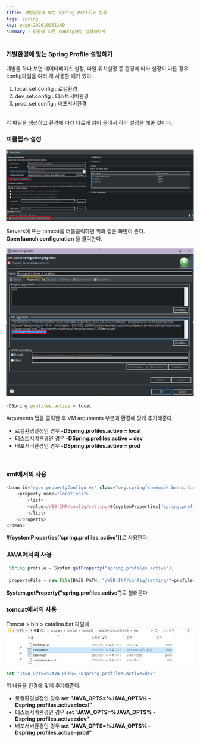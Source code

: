 ```yaml
---
title: 개발환경에 맞는 Spring Profile 설정
tags: spring
key: page-202010061149
summary : 환경에 따른 config파일 설정해보자
---
```


### 개발환경에 맞는 Spring Profile 설정하기
개발을 하다 보면 데이터베이스 설정, 파일 위치설정 등 환경에 따라 설정이 다른 경우 config파일을 여러 개 사용할 때가 있다. <br/>
1. local_set.config : 로컬환경 <br/>
2. dev_set.config : 테스트서버환경 <br/>
3. prod_set.config : 배포서버환경 <br/>
<br/>
각 파일을 생성하고 환경에 따라 다르게 읽어 들여서 각각 설정을 해줄 것이다. <br/>

### 이클립스 설정

 ![Image Alt 텍스트](/assets/images/tomcatclick.PNG)

Servers에 뜨는 tomcat을 더블클릭하면 위와 같은 화면이 뜬다. <br/>
<b>Open launch configuration</b> 을 클릭한다. <br/>
<br/>
 ![Image Alt 텍스트](/assets/images/tom.PNG)
```javascript
-DSpring.profiles.active = local
```
Arguments 탭을 클릭한 후 VM arguments 부분에 환경에 맞게 추가해준다.<br/>
- 로컬환경설정인 경우 <b>-DSpring.profiles.active = local</b> <br/>
- 테스트서버환경인 경우 <b>-DSpring.profiles.active = dev</b> <br/>
- 배포서버환경인 경우 <b>-DSpring.profiles.active = prod</b> <br/>
<br/>

### xml에서의 사용
```javascript
<bean id="egov.propertyConfigurer" class="org.springframework.beans.factory.config.PropertyPlaceholderConfigurer">
	<property name="locations">
		<list>
		<value>/WEB-INF/config/setting/#{systemProperties['spring.profiles.active']}_set.config</value>
		</list>
	</property>
</bean>
```
<b>#{systemProperties['spring.profiles.active']}</b>로 사용한다.
<br/>

### JAVA에서의 사용
```javascript
 String profile = System.getProperty("spring.profiles.active");
 
 propertyFile = new File(BASE_PATH, "/WEB-INF/config/setting/"+profile+"_set.config");
```
<b>System.getProperty("spring.profiles.active")</b>로 불러온다
<br/>

### tomcat에서의 사용

Tomcat > bin > catalina.bat 파일에 
 ![Image Alt 텍스트](/assets/images/cat.PNG)

```javascript
set "JAVA_OPTS=%JAVA_OPTS% -Dspring.profiles.active=dev"
```
위 내용을 환경에 맞게 추가해준다. </b>
- 로컬환경설정인 경우 <b>set "JAVA_OPTS=%JAVA_OPTS% -Dspring.profiles.active=local"</b> <br/>
- 테스트서버환경인 경우 <b>set "JAVA_OPTS=%JAVA_OPTS% -Dspring.profiles.active=dev"</b> <br/>
- 배포서버환경인 경우 <b>set "JAVA_OPTS=%JAVA_OPTS% -Dspring.profiles.active=prod"</b> <br/>
<br/>
<br/>
<br/>
<br/>
